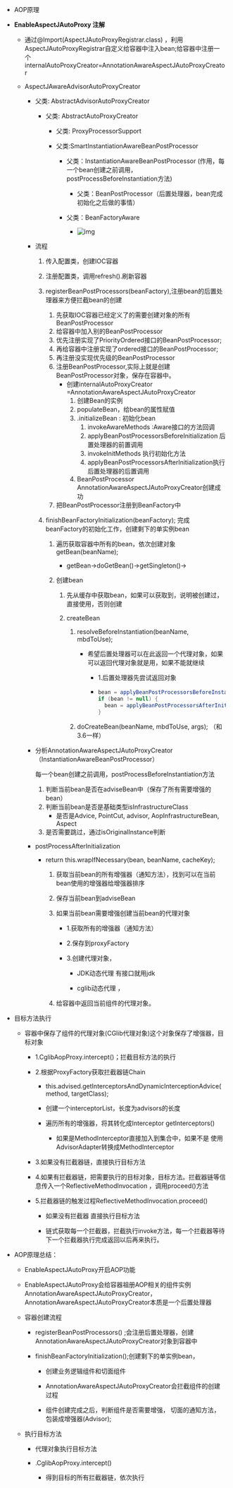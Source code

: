-  AOP原理

  - **EnableAspectJAutoProxy 注解**

    - 通过@Import(AspectJAutoProxyRegistrar.class) ，利用AspectJAutoProxyRegistrar自定义给容器中注入bean;给容器中注册一个internalAutoProxyCreator=AnnotationAwareAspectJAutoProxyCreator

    - AspectJAwareAdvisorAutoProxyCreator

      - 父类: AbstractAdvisorAutoProxyCreator

        - 父类: AbstractAutoProxyCreator

          - 父类: ProxyProcessorSupport 

          - 父类:SmartInstantiationAwareBeanPostProcessor

            - 父类：InstantiationAwareBeanPostProcessor (作用，每一个bean创建之前调用，postProcessBeforeInstantiation方法)
              - 父类：BeanPostProcessor（后置处理器，bean完成初始化之后做的事情）

            - 父类：BeanFactoryAware
              - ![img](https://leslieyedoc.oss-cn-shanghai.aliyuncs.com/img/20250909-134059-8209378_14ed4ae3-3689-466e-b2ba-a5e27c16a641.png)

      - 流程

        1. 传入配置类，创建IOC容器

        2. 注册配置类，调用refresh().刷新容器

        3. registerBeanPostProcessors(beanFactory),注册bean的后置处理器来方便拦截bean的创建

           1. 先获取IOC容器已经定义了的需要创建对象的所有BeanPostProcessor
           2. 给容器中加入别的BeanPostProcessor
           3. 优先注册实现了PriorityOrdered接口的BeanPostProcessor;
           4. 再给容器中注册实现了ordered接口的BeanPostProcessor;
           5. 再注册没实现优先级的BeanPostProcessor
           6. 注册BeanPostProcessor,实际上就是创建BeanPostProcessor对象，保存在容器中。
              - 创建internalAutoProxyCreator =AnnotationAwareAspectJAutoProxyCreator
                1. 创建Bean的实例
                2. populateBean，给bean的属性赋值
                3. .initializeBean : 初始化bean
                   1. invokeAwareMethods :Aware接口的方法回调
                   2. applyBeanPostProcessorsBeforeInitialization 后置处理器的前置调用
                   3. invokeInitMethods 执行初始化方法
                   4. applyBeanPostProcessorsAfterInitialization执行后置处理器的后置调用
                4. BeanPostProcessor AnnotationAwareAspectJAutoProxyCreator创建成功
           7. 把BeanPostProcessor注册到BeanFactory中

        4. finishBeanFactoryInitialization(beanFactory); 完成beanFactory的初始化工作，创建剩下的单实例bean

           1. 遍历获取容器中所有的bean，依次创建对象getBean(beanName);

              - getBean->doGetBean()->getSingleton()->

           2. 创建bean

              1. 先从缓存中获取bean，如果可以获取到，说明被创建过，直接使用，否则创建

              2. createBean

                 1. resolveBeforeInstantiation(beanName, mbdToUse);

                    - 希望后置处理器可以在此返回一个代理对象，如果可以返回代理对象就是用，如果不能就继续

                      - 1.后置处理器先尝试返回对象

                      - ```java
                        bean = applyBeanPostProcessorsBeforeInstantiation(targetType, beanName); //如果是InstantiationAwareBeanPostProcessor后置处理器，那么就调用InstantiationAwareBeanPostProcessor的前置拦截方法。
                        if (bean != null) {
                          bean = applyBeanPostProcessorsAfterInitialization(bean, beanName);
                        }

                 2. doCreateBean(beanName, mbdToUse, args); （和3.6一样）

      - 分析AnnotationAwareAspectJAutoProxyCreator（InstantiationAwareBeanPostProcessor）

        每一个bean创建之前调用，postProcessBeforeInstantiation方法

        1. 判断当前bean是否在adviseBean中（保存了所有需要增强的bean）
        2. 判断当前bean是否是基础类型isInfrastructureClass
           - 是否是Advice, PointCut, advisor, AopInfrastructureBean, Aspect
        3. 是否需要跳过，通过isOriginalInstance判断

      - postProcessAfterInitialization

        - return this.wrapIfNecessary(bean, beanName, cacheKey);

          1. 获取当前bean的所有增强器（通知方法），找到可以在当前bean使用的增强器给增强器排序

          2. 保存当前bean到adviseBean

          3. 如果当前bean需要增强创建当前bean的代理对象

             - 1.获取所有的增强器（通知方法）

             - 2.保存到proxyFactory

             - 3.创建代理对象，

               - JDK动态代理 有接口就用jdk

               - cglib动态代理 ，

          4. 给容器中返回当前组件的代理对象。

  - 目标方法执行

    - 容器中保存了组件的代理对象(CGlib代理对象)这个对象保存了增强器，目标对象

      - 1.CglibAopProxy.intercept()；拦截目标方法的执行

      - 2.根据ProxyFactory获取拦截器链Chain

        -  this.advised.getInterceptorsAndDynamicInterceptionAdvice(method, targetClass);

          - 创建一个interceptorList，长度为advisors的长度

          - 遍历所有的增强器，将其转化成Interceptor getInterceptors()
            - 如果是MethodInterceptor直接加入到集合中，如果不是 使用AdvisorAdapter转换成MethodInterceptor

      - 3.如果没有拦截器链，直接执行目标方法

      - 4.如果有拦截器链，把需要执行的目标对象，目标方法。拦截器链等信息传入一个ReflectiveMethodInvocation ，调用proceed()方法

      - 5.拦截器链的触发过程ReflectiveMethodInvocation.proceed()

        - 如果没有拦截器 直接执行目标方法

        - 链式获取每一个拦截器，拦截执行invoke方法，每一个拦截器等待下一个拦截器执行完成返回以后再来执行。

  - AOP原理总结：

    - EnableAspectJAutoProxy开启AOP功能

    - EnableAspectJAutoProxy会给容器祖册AOP相关的组件实例AnnotationAwareAspectJAutoProxyCreator，AnnotationAwareAspectJAutoProxyCreator本质是一个后置处理器

    - 容器创建流程 

      - registerBeanPostProcessors() ;会注册后置处理器，创建AnnotationAwareAspectJAutoProxyCreator对象到容器中

      - finishBeanFactoryInitialization();创建剩下的单实例bean，

        - 创建业务逻辑组件和切面组件

        - AnnotationAwareAspectJAutoProxyCreator会拦截组件的创建过程

        - 组件创建完成之后，判断组件是否需要增强， 切面的通知方法，包装成增强器(Advisor);

    - 执行目标方法

      - 代理对象执行目标方法

      - .CglibAopProxy.intercept()
        - 得到目标的所有拦截器链，依次执行